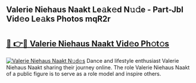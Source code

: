 ## Valerie Niehaus Naakt Le𝚊k𝚎d N𝚞𝚍e - Part-JbI Vid𝚎o Le𝚊ks Photos mqR2r

# <h2><a href="http://fb97ka.evod.top/?m=Valerie+Niehaus+Naakt">🔗 👉🔴 Valerie Niehaus Naakt Vid𝚎o Ph𝚘t𝚘s</a></h2>

[![Valerie Niehaus Naakt N𝚞d𝚎s](https://i.imgur.com/8V9OHl7.gif)](http://fb97ka.evod.top/?m=Valerie+Niehaus+Naakt)
Dance and lifestyle enthusiast Valerie Niehaus Naakt sharing their journey online. The role Valerie Niehaus Naakt of a public figure is to serve as a role model and inspire others. 
